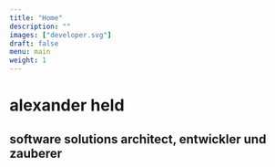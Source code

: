 ```yaml
---
title: "Home"
description: ""
images: ["developer.svg"]
draft: false
menu: main
weight: 1
---
```


# alexander held

## software solutions architect, entwickler und zauberer
